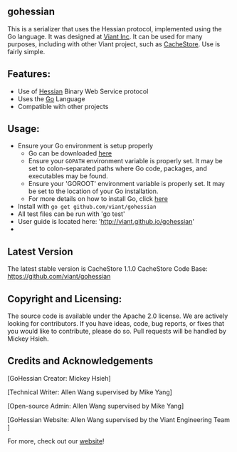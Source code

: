 ## gohessian

This is a serializer that uses the Hessian protocol, implemented using the Go language.  It was designed at [Viant Inc](http://viantinc.com/ "Viant Inc.").  It can be used for many purposes, including with other Viant project, such as [CacheStore](https://github.com/viant/CacheStore "CacheStore").  Use is fairly simple.

## Features:
* Use of [Hessian](http://hessian.caucho.com/ "Hessian") Binary Web Service protocol
* Uses the [Go](https://golang.org/ "Go") Language 
* Compatible with other projects

## Usage:
* Ensure your Go environment is setup properly
	* Go can be downloaded [here](https://golang.org/dl/ "Go download")
	* Ensure your `GOPATH` environment variable is properly set. It may be set to colon-separated paths where Go code, packages, and executables may be found.
	* Ensure your 'GOROOT' environment variable is properly set. It may be set to the location of your Go installation.
	* For more details on how to install Go, click [here](https://golang.org/doc/install "Go installation instructions")
* Install with `go get github.com/viant/gohessian`
* All test files can be run with 'go test'
* User guide is located here: 'http://viant.github.io/gohessian'
* 
## Latest Version
The latest stable version is CacheStore 1.1.0 CacheStore Code Base: https://github.com/viant/gohessian

## Copyright and Licensing:
The source code is available under the Apache 2.0 license. We are actively looking for contributors. If you have ideas, code, bug reports, or fixes that you would like to contribute, please do so. Pull requests will be handled by Mickey Hsieh.

## Credits and Acknowledgements

[GoHessian Creator: Mickey Hsieh]

[Technical Writer: Allen Wang supervised by Mike Yang]

[Open-source Admin: Allen Wang supervised by Mike Yang]

[GoHessian Website: Allen Wang supervised by the Viant Engineering Team ]

For more, check out our [website](http://viant.github.io/ "Viant Engineering site")!
